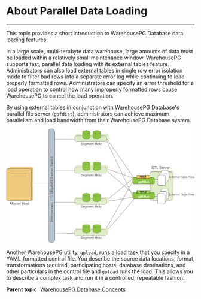 # About Parallel Data Loading
---

This topic provides a short introduction to WarehousePG Database data loading features.

In a large scale, multi-terabyte data warehouse, large amounts of data must be loaded within a relatively small maintenance window. WarehousePG supports fast, parallel data loading with its external tables feature. Administrators can also load external tables in single row error isolation mode to filter bad rows into a separate error log while continuing to load properly formatted rows. Administrators can specify an error threshold for a load operation to control how many improperly formatted rows cause WarehousePG to cancel the load operation.

By using external tables in conjunction with WarehousePG Database's parallel file server \(`gpfdist`\), administrators can achieve maximum parallelism and load bandwidth from their WarehousePG Database system.

![External Tables Using WarehousePG Parallel File Server (gpfdist)](../graphics/ext_tables.jpg "External Tables Using WarehousePG Parallel File Server (gpfdist)")

Another WarehousePG utility, `gpload`, runs a load task that you specify in a YAML-formatted control file. You describe the source data locations, format, transformations required, participating hosts, database destinations, and other particulars in the control file and `gpload` runs the load. This allows you to describe a complex task and run it in a controlled, repeatable fashion.

**Parent topic:** [WarehousePG Database Concepts](../intro/concepts.html)

